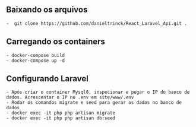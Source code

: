## Baixando os arquivos
    -  git clone https://github.com/danieltrinck/React_Laravel_Api.git .
    
## Carregando os containers
    - docker-compose build
    - docker-compose up -d

## Configurando Laravel
    - Após criar o container Mysql8, inspecionar e pegar o IP do banco de dados. Acrescentar o IP no .env em site/www/.env
    - Rodar os comandos migrate e seed para gerar os dados no banco de dados
    - docker exec -it php php artisan migrate
    - docker exec -it php php artisan db:seed